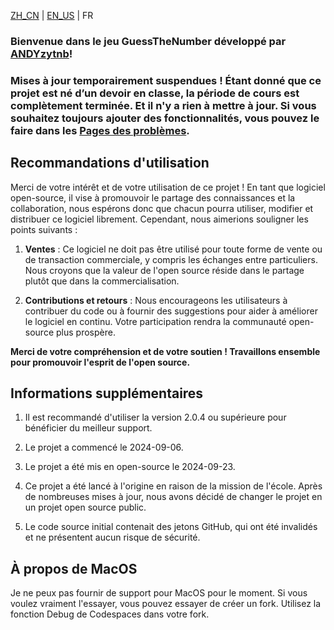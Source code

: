 [ZH_CN](https://github.com/ANDYzytnb/GuessTheNumber/blob/main/README.md) | [EN_US](https://github.com/ANDYzytnb/GuessTheNumber/blob/main/readme_translate/README_EN.md) | FR

### Bienvenue dans le jeu GuessTheNumber développé par [ANDYzytnb](https://github.com/ANDYzytnb)!

### Mises à jour temporairement suspendues ! Étant donné que ce projet est né d’un devoir en classe, la période de cours est complètement terminée. Et il n'y a rien à mettre à jour. Si vous souhaitez toujours ajouter des fonctionnalités, vous pouvez le faire dans les [Pages des problèmes](https://github.com/ANDYzytnb/GuessTheNumber/issues).

## Recommandations d'utilisation

Merci de votre intérêt et de votre utilisation de ce projet ! En tant que logiciel open-source, il vise à promouvoir le partage des connaissances et la collaboration, nous espérons donc que chacun pourra utiliser, modifier et distribuer ce logiciel librement. Cependant, nous aimerions souligner les points suivants :

1. **Ventes** : Ce logiciel ne doit pas être utilisé pour toute forme de vente ou de transaction commerciale, y compris les échanges entre particuliers. Nous croyons que la valeur de l'open source réside dans le partage plutôt que dans la commercialisation.

2. **Contributions et retours** : Nous encourageons les utilisateurs à contribuer du code ou à fournir des suggestions pour aider à améliorer le logiciel en continu. Votre participation rendra la communauté open-source plus prospère.

**Merci de votre compréhension et de votre soutien ! Travaillons ensemble pour promouvoir l'esprit de l'open source.**

## Informations supplémentaires

1. Il est recommandé d'utiliser la version 2.0.4 ou supérieure pour bénéficier du meilleur support.

2. Le projet a commencé le 2024-09-06.

3. Le projet a été mis en open-source le 2024-09-23.

4. Ce projet a été lancé à l'origine en raison de la mission de l'école. Après de nombreuses mises à jour, nous avons décidé de changer le projet en un projet open source public.

5. Le code source initial contenait des jetons GitHub, qui ont été invalidés et ne présentent aucun risque de sécurité.

## À propos de MacOS

Je ne peux pas fournir de support pour MacOS pour le moment. Si vous voulez vraiment l'essayer, vous pouvez essayer de créer un fork. Utilisez la fonction Debug de Codespaces dans votre fork.

